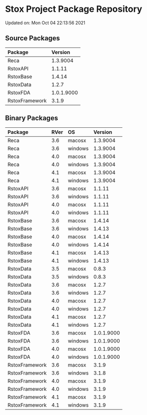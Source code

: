 # Stox Project Package Repository


Updated on: Mon Oct 04 22:13:56 2021
## Source Packages

|Package        |Version    |
|:--------------|:----------|
|Reca           |1.3.9004   |
|RstoxAPI       |1.1.11     |
|RstoxBase      |1.4.14     |
|RstoxData      |1.2.7      |
|RstoxFDA       |1.0.1.9000 |
|RstoxFramework |3.1.9      |

## Binary Packages

|Package        |RVer |OS      |Version    |
|:--------------|:----|:-------|:----------|
|Reca           |3.6  |macosx  |1.3.9004   |
|Reca           |3.6  |windows |1.3.9004   |
|Reca           |4.0  |macosx  |1.3.9004   |
|Reca           |4.0  |windows |1.3.9004   |
|Reca           |4.1  |macosx  |1.3.9004   |
|Reca           |4.1  |windows |1.3.9004   |
|RstoxAPI       |3.6  |macosx  |1.1.11     |
|RstoxAPI       |3.6  |windows |1.1.11     |
|RstoxAPI       |4.0  |macosx  |1.1.11     |
|RstoxAPI       |4.0  |windows |1.1.11     |
|RstoxBase      |3.6  |macosx  |1.4.14     |
|RstoxBase      |3.6  |windows |1.4.13     |
|RstoxBase      |4.0  |macosx  |1.4.14     |
|RstoxBase      |4.0  |windows |1.4.14     |
|RstoxBase      |4.1  |macosx  |1.4.13     |
|RstoxBase      |4.1  |windows |1.4.13     |
|RstoxData      |3.5  |macosx  |0.8.3      |
|RstoxData      |3.5  |windows |0.8.3      |
|RstoxData      |3.6  |macosx  |1.2.7      |
|RstoxData      |3.6  |windows |1.2.7      |
|RstoxData      |4.0  |macosx  |1.2.7      |
|RstoxData      |4.0  |windows |1.2.7      |
|RstoxData      |4.1  |macosx  |1.2.7      |
|RstoxData      |4.1  |windows |1.2.7      |
|RstoxFDA       |3.6  |macosx  |1.0.1.9000 |
|RstoxFDA       |3.6  |windows |1.0.1.9000 |
|RstoxFDA       |4.0  |macosx  |1.0.1.9000 |
|RstoxFDA       |4.0  |windows |1.0.1.9000 |
|RstoxFramework |3.6  |macosx  |3.1.9      |
|RstoxFramework |3.6  |windows |3.1.8      |
|RstoxFramework |4.0  |macosx  |3.1.9      |
|RstoxFramework |4.0  |windows |3.1.9      |
|RstoxFramework |4.1  |macosx  |3.1.9      |
|RstoxFramework |4.1  |windows |3.1.9      |
